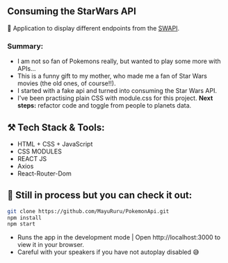 ## Consuming the StarWars API

🌌 Application to display different endpoints from the [SWAPI](https://swapi.dev/api).

### Summary:
* I am not so fan of Pokemons really, but wanted to play some more with APIs... 
* This is a funny gift to my mother, who made me a fan of Star Wars movies (the old ones, of course!!).
* I started with a fake api and turned into consuming the Star Wars API.
* I've been practising plain CSS with module.css for this project.
**Next steps:** refactor code and toggle from people to planets data.

## ⚒️ Tech Stack & Tools:
* HTML + CSS + JavaScript
* CSS MODULES
* REACT JS
* Axios
* React-Router-Dom

## 📌 Still in process but you can check it out:
```bash
git clone https://github.com/MayuRuru/PokemonApi.git
npm install
npm start
```
* Runs the app in the development mode | Open http://localhost:3000 to view it in your browser.
* Careful with your speakers if you have not autoplay disabled 😅
